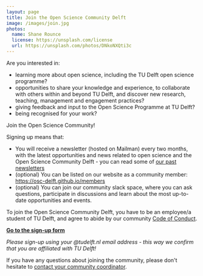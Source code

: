 ```yaml
---
layout: page
title: Join the Open Science Community Delft
image: /images/join.jpg
photos:
  name: Shane Rounce
  license: https://unsplash.com/license
  url: https://unsplash.com/photos/DNkoNXQti3c
---
```


Are you interested in:
- learning more about open science, including the TU Delft open science programme?
- opportunities to share your knowledge and experience, to collaborate with others within and beyond TU Delft, and discover new research, teaching, management and engagement practices?
- giving feedback and input to the Open Science Programme at TU Delft?
- being recognised for your work?

Join the Open Science Community!

Signing up means that:
- You will receive a newsletter (hosted on Mailman) every two months, with the latest opportunities and news related to open science and the Open Science Community Delft - you can read some of [our past newsletters](https://github.com/osc-delft/newsletters)
- (optional) You can be listed on our website as a community member: https://osc-delft.github.io/members
- (optional) You can join our community slack space, where you can ask questions, participate in discussions and learn about the most up-to-date opportunities and events.

To join the Open Science Community Delft, you have to be an employee/a student of TU Delft, and agree to abide by our community [Code of Conduct](https://github.com/osc-delft/osc-delft.github.io/blob/develop/CODE_OF_CONDUCT.md).

[**Go to the sign-up form**](https://forms.office.com/Pages/ResponsePage.aspx?id=TVJuCSlpMECM04q0LeCIe4wwCI33_kNHuAxNk1rWjfJUMkJXUUhRU1lMS0Q1QThJNTFFWkU2M05GOC4u)

*Please sign-up using your @tudelft.nl email address - this way we confirm that you are affiliated with TU Delft!*

If you have any questions about joining the community, please don't hesitate to [contact your community coordinator](mailto:T.Y.Yankelevich@tudelft.nl).
